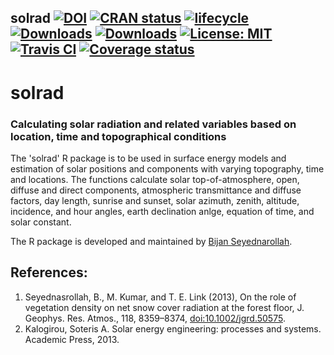 ## solrad [![DOI](https://zenodo.org/badge/DOI/10.5281/zenodo.1006383.svg)](https://doi.org/10.5281/zenodo.1006383) [![CRAN status](http://www.r-pkg.org/badges/version-last-release/solrad)](https://cran.r-project.org/package=solrad) [![lifecycle](https://img.shields.io/badge/lifecycle-stable-brightgreen.svg)](https://www.tidyverse.org/lifecycle/#stable) [![Downloads](http://cranlogs.r-pkg.org/badges/solrad?color=brightgreen)](http://www.r-pkg.org/pkg/solrad) [![Downloads](http://cranlogs.r-pkg.org/badges/grand-total/solrad?color=brightgreen)](http://www.r-pkg.org/pkg/solrad) [![License: MIT](https://img.shields.io/badge/License-MIT-yellow.svg)](https://opensource.org/licenses/MIT) [![Travis CI](https://travis-ci.org/bnasr/solrad.svg?branch=master)](https://travis-ci.org/bnasr/solrad) [![Coverage status](https://codecov.io/gh/bnasr/solrad/branch/master/graph/badge.svg)](https://codecov.io/github/bnasr/solrad?branch=master) 

# solrad
### Calculating solar radiation and related variables based on location, time and topographical conditions 

The 'solrad' R package is to be used in surface energy models and estimation of solar positions and components with varying topography, time and locations. The functions calculate solar top-of-atmosphere, open, diffuse and direct components, atmospheric transmittance and diffuse factors, day length, sunrise and sunset, solar azimuth, zenith, altitude, incidence, and hour angles, earth declination anlge, equation of time, and solar constant.

The R package is developed and maintained by [Bijan Seyednarollah](https://bnasr.github.io/).


## References:
1. Seyednasrollah, B., M. Kumar, and T. E. Link (2013), On the role of vegetation density on net snow cover radiation at the forest floor, J. Geophys. Res. Atmos., 118, 8359–8374, [doi:10.1002/jgrd.50575]( http://dx.doi.org/10.1002/jgrd.50575).
2. Kalogirou, Soteris A. Solar energy engineering: processes and systems. Academic Press, 2013.
